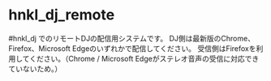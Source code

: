 # hnkl_dj_remote

#hnkl_dj でのリモートDJの配信用システムです。
DJ側は最新版のChrome、Firefox、Microsoft Edgeのいずれかで配信してください。
受信側はFirefoxを利用してください。（Chrome / Microsoft Edgeがステレオ音声の受信に対応できていないため。）
